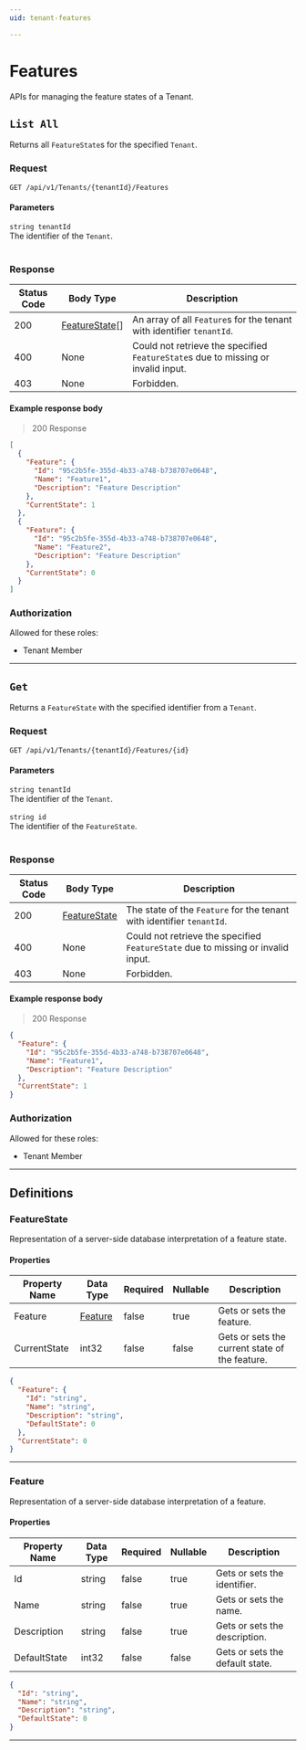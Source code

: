 ```yaml
---
uid: tenant-features

---
```


# Features
APIs for managing the feature states of a Tenant.

## `List All`

<a id="opIdTenantFeatureState_List All"></a>

Returns all `FeatureState`s for the specified `Tenant`.

<h3>Request</h3>

```text 
GET /api/v1/Tenants/{tenantId}/Features
```

<h4>Parameters</h4>

`string tenantId`
<br/>The identifier of the `Tenant`.<br/><br/>

<h3>Response</h3>

|Status Code|Body Type|Description|
|---|---|---|
|200|[FeatureState](#schemafeaturestate)[]|An array of all `Feature`s for the tenant with identifier `tenantId`.|
|400|None|Could not retrieve the specified `FeatureState`s due to missing or invalid input.|
|403|None|Forbidden.|

<h4>Example response body</h4>

> 200 Response

```json
[
  {
    "Feature": {
      "Id": "95c2b5fe-355d-4b33-a748-b738707e0648",
      "Name": "Feature1",
      "Description": "Feature Description"
    },
    "CurrentState": 1
  },
  {
    "Feature": {
      "Id": "95c2b5fe-355d-4b33-a748-b738707e0648",
      "Name": "Feature2",
      "Description": "Feature Description"
    },
    "CurrentState": 0
  }
]
```

<h3>Authorization</h3>

Allowed for these roles: 
<ul>
<li>Tenant Member</li>
</ul>

---

## `Get`

<a id="opIdTenantFeatureState_Get"></a>

Returns a `FeatureState` with the specified identifier from a `Tenant`.

<h3>Request</h3>

```text 
GET /api/v1/Tenants/{tenantId}/Features/{id}
```

<h4>Parameters</h4>

`string tenantId`
<br/>The identifier of the `Tenant`.<br/><br/>`string id`
<br/>The identifier of the `FeatureState`.<br/><br/>

<h3>Response</h3>

|Status Code|Body Type|Description|
|---|---|---|
|200|[FeatureState](#schemafeaturestate)|The state of the `Feature` for the tenant with identifier `tenantId`.|
|400|None|Could not retrieve the specified `FeatureState` due to missing or invalid input.|
|403|None|Forbidden.|

<h4>Example response body</h4>

> 200 Response

```json
{
  "Feature": {
    "Id": "95c2b5fe-355d-4b33-a748-b738707e0648",
    "Name": "Feature1",
    "Description": "Feature Description"
  },
  "CurrentState": 1
}
```

<h3>Authorization</h3>

Allowed for these roles: 
<ul>
<li>Tenant Member</li>
</ul>

---
## Definitions

### FeatureState

<a id="schemafeaturestate"></a>
<a id="schema_FeatureState"></a>
<a id="tocSfeaturestate"></a>
<a id="tocsfeaturestate"></a>

Representation of a server-side database interpretation of a feature state.

<h4>Properties</h4>

|Property Name|Data Type|Required|Nullable|Description|
|---|---|---|---|---|
|Feature|[Feature](#schemafeature)|false|true|Gets or sets the feature.|
|CurrentState|int32|false|false|Gets or sets the current state of the feature.|

```json
{
  "Feature": {
    "Id": "string",
    "Name": "string",
    "Description": "string",
    "DefaultState": 0
  },
  "CurrentState": 0
}

```

---

### Feature

<a id="schemafeature"></a>
<a id="schema_Feature"></a>
<a id="tocSfeature"></a>
<a id="tocsfeature"></a>

Representation of a server-side database interpretation of a feature.

<h4>Properties</h4>

|Property Name|Data Type|Required|Nullable|Description|
|---|---|---|---|---|
|Id|string|false|true|Gets or sets the identifier.|
|Name|string|false|true|Gets or sets the name.|
|Description|string|false|true|Gets or sets the description.|
|DefaultState|int32|false|false|Gets or sets the default state.|

```json
{
  "Id": "string",
  "Name": "string",
  "Description": "string",
  "DefaultState": 0
}

```

---

